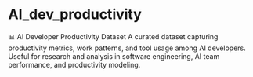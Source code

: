 # AI_dev_productivity
📊 AI Developer Productivity Dataset A curated dataset capturing productivity metrics, work patterns, and tool usage among AI developers. Useful for research and analysis in software engineering, AI team performance, and productivity modeling.
